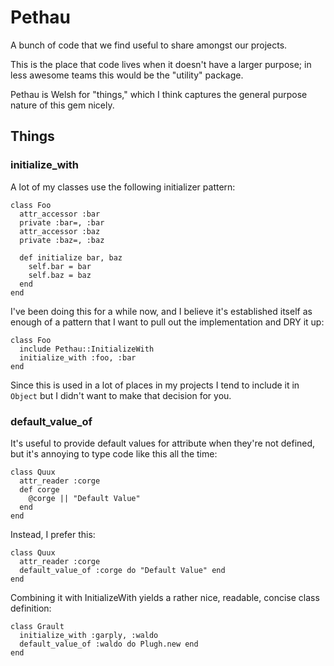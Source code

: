 # Pethau

A bunch of code that we find useful to share amongst our projects.

This is the place that code lives when it doesn't have a larger purpose;
in less awesome teams this would be the "utility" package.

Pethau is Welsh for "things," which I think captures the general purpose
nature of this gem nicely.


## Things

### initialize\_with

A lot of my classes use the following initializer pattern:

    class Foo
      attr_accessor :bar
      private :bar=, :bar
      attr_accessor :baz
      private :baz=, :baz

      def initialize bar, baz
        self.bar = bar
        self.baz = baz
      end
    end

I've been doing this for a while now, and I believe it's established
itself as enough of a pattern that I want to pull out the implementation
and DRY it up:

    class Foo
      include Pethau::InitializeWith
      initialize_with :foo, :bar
    end

Since this is used in a lot of places in my projects I tend to include
it in `Object` but I didn't want to make that decision for you.

### default\_value\_of

It's useful to provide default values for attribute when they're not defined, but it's annoying to type code like this all the time:

    class Quux
      attr_reader :corge
      def corge
        @corge || "Default Value"
      end
    end

Instead, I prefer this:

    class Quux
      attr_reader :corge
      default_value_of :corge do "Default Value" end
    end

Combining it with InitializeWith yields a rather nice, readable, concise
class definition:

    class Grault
      initialize_with :garply, :waldo
      default_value_of :waldo do Plugh.new end
    end